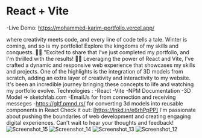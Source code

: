 # React + Vite

-Live Demo:  https://mohammed-karim-portfolio.vercel.app/

where creativity meets code, and every line of code tells a tale. Winter is coming, and so is my portfolio! Explore the kingdoms of my skills and conquests.
💫💫 "Excited to share that I've just completed my portfolio, and I'm thrilled with the results!
🚀✨ Leveraging the power of React and Vite, I've crafted a dynamic and responsive web experience that showcases my skills and projects. 
One of the highlights is the integration of 3D models from scratch, adding an extra layer of creativity and interactivity to my website.
It's been an incredible journey bringing these concepts to life and watching my portfolio evolve. 
Technologies : 
-React 
-Vite 
-NPM Documentation 
-3D Model => sketchfab.com 
-EmailJs for from connection and receiving messeges 
-https://gltf.pmnd.rs/ for converting 3d models into reusable components in React
Check it out: [https://lnkd.in/e6rhPpPP] 
I'm passionate about pushing the boundaries of web development and creating engaging digital experiences. Can't wait to hear your thoughts and feedback! 
![Screenshot_15](https://github.com/user-attachments/assets/73bdc2ff-47d6-4a15-8d40-970224067ae1)
![Screenshot_14](https://github.com/user-attachments/assets/9c576908-3085-4801-b3a5-0fb431dfb5a3)
![Screenshot_13](https://github.com/user-attachments/assets/da514ab0-bd1b-4178-8cc5-6c490850bd5c)
![Screenshot_12](https://github.com/user-attachments/assets/4db2109d-76d2-4839-b1be-a4d5ef21795e)
